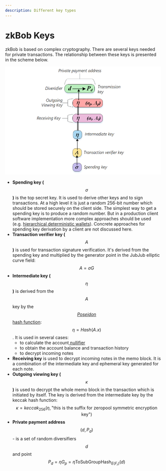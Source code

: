 ```yaml
---
description: Different key types
---
```


# zkBob Keys

zkBob is based on complex cryptography. There are several keys needed for private transactions. The relationship between these keys is presented in the scheme below.

![](../../.gitbook/assets/keys.png)

* **Spending key (**$$\sigma$$**)** is the top secret key. It is used to derive other keys and to sign transactions. At a high level it is just a random 256-bit number which should be stored securely on the client side. The simplest way to get a spending key is to produce a random number.  But in a production client software implementation more complex approaches should be used (e.g. [hierarchical deterministic wallets](https://github.com/bitcoin/bips/blob/master/bip-0044.mediawiki)). Concrete approaches for spending key derivation by a client are not discussed here.
* **Transaction verifier key (**$$A$$**)** is used for transaction signature verification. It's derived from the spending key and multiplied by the generator point in the JubJub elliptic curve field: $$A = \sigma G$$
* **Intermediate key (**$$\eta$$**)** is derived from the $$A$$ key by the[ $$Poseidon$$ hash function](../untitled/the-poseidon-hash.md):$$\eta = Hash(A.x)$$. It is used in several cases:
  * to calculate the account[ nullifier](../transaction-overview/the-nullifiers.md)
  * to obtain the account balance and transaction history
  * to decrypt incoming notes
* **Receiving key** is used to decrypt incoming notes in the memo block. It is a combination of the intermediate key and ephemeral key generated for each note.
* **Outgoing viewing key (**$$\kappa$$**)** is used to decrypt the whole memo block in the transaction which is initiated by itself. The key is derived from the intermediate key by the keccak hash function: $$\kappa = keccak_{256}(\eta, \text{"this is the suffix for zeropool symmetric encryption key"})$$
* **Private payment address** $$(d, P_d)$$ - is a set of random diversifiers $$d$$ and point $$P_d = \eta G_p = \eta \text{ToSubGroupHash}_{E(F_r)}(d)$$

